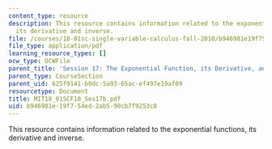 ```yaml
---
content_type: resource
description: This resource contains information related to the exponential functions,
  its derivative and inverse.
file: /courses/18-01sc-single-variable-calculus-fall-2010/b946981e19f754ed2ab590cb7f9253c8_MIT18_01SCF10_Ses17b.pdf
file_type: application/pdf
learning_resource_types: []
ocw_type: OCWFile
parent_title: 'Session 17: The Exponential Function, its Derivative, and its Inverse'
parent_type: CourseSection
parent_uid: 625f9141-b9dc-5a93-65ac-ef497e19af09
resourcetype: Document
title: MIT18_01SCF10_Ses17b.pdf
uid: b946981e-19f7-54ed-2ab5-90cb7f9253c8
---
```

This resource contains information related to the exponential functions, its derivative and inverse.

